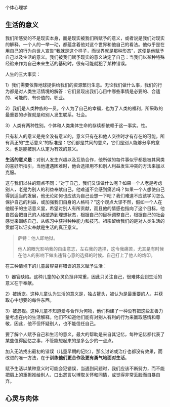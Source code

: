 个体心理学

## 生活的意义

我们所感受的不是现实本身，而是现实被我们所赋予的意义，或者说是我们对现实的解释。一个人的一举一动，都蕴含着他对这个世界和他自己的看法。他似乎是在用自己的行为向世人宣告“我就是这个样子，而世界就是那种形态”，这便是他赋予自己以及生活的意义。我们被我们赋予现实的意义决定了自己：当我们以某种特殊经验来作为自己未来生活的基础时，很有可能就犯了某种错误。

人生的三大事实：

1）我们需要依靠地球提供给我们的资源繁衍生息。无论我们做什么事，我们的行为都是对人类生活情境的解答：它们显现出我们心目中哪些事情是必要的、合适的、可能的、有价值的。职业。

2）我们是人类种族的一员。个人为了自己的幸福，也为了人类的福利，所采取的最重要的步骤就是和别人发生联系。社会。

3）人类有两种性别。个体和人类集体生命的存续都依赖于这一事实。性。

只有私人的意义是完全没有意义的，意义只有在和他人交往时才有存在的可能。所有真正的“生活意义”的标准是：它们都是共同的意义，它们是别人能够分享的意义，也是能被别人认定为有效的意义。

**生活的意义是**：对别人发生兴趣以及互助合作，他所做的每件事似乎都是被其同类的喜好所指引，当他遭遇困难时，他会选择用不和别人利益发生冲突的方法来加以克服。

这与我们以往的观点不同：“对于自己，我们又该做什么呢？如果一个人老是考虑别人，老是为别人的利益奉献自己，他难道不会感到痛苦吗？如果一个人想使自己得到适当的发展，他无论如何也应该为自己设想一下吧？我们难道不应该学习怎么保护自己的利益，或加强我们自身的人格吗？”这个观点大谬不然，假如一个人在他赋予的生活意义里，希望对别人有所贡献，而且他的情感也指向了这个目标，他自然会把自己的人格塑造到理想状态，根据自己的目标调整自己，根据自己的社会感觉来训练自己，从练习中获得种种能力和技巧。祖宗留给我们的是对人类生活的贡献可以证实奉献是生活的真正意义。

> 萨特：他人即地狱。
>
> 他人的眼光影响我的自由意志，左右我的选择，这令我痛苦，尤其是有时候在他人的影响下做出违背心意的选择的时候。自己打上了他人的烙印。

在三种情境下的儿童最容易将错误的意义赋予生活：

1）器官缺陷。这种儿童的心灵负担非常重，因此只关注自己，很难体会到生活的意义在于奉献。

2）被娇宠。这种儿童认为生活的意义是，独占鳌头，被认为是最重要的人，并获取心中想要的每件东西。

3）被忽视。这种儿童不知道爱与合作为何物，他们构建了一种没有把这些友善力量考虑在内的生活解释。他们不知道他们能有对别人有利的行为来赢取感情和尊敬，因此，他不但怀疑别人，也不能信任自己。

要了解个人赋予自己和生活的意义，最大的帮助是来自其记忆，每种记忆都代表了某些值得回忆之事，不管能想起来的是多么少的一点点。

加入无法找出最初的错误（儿童早期的记忆），那么讨论或治疗也都没有效果，而改进的唯一方法，在于**训练他们更合作及更有勇气地面对生活**。

赋予生活以某种意义时可能会犯错误，当遇到问题时，我们应该不断努力，而不能把肩上的重担推给别人、口出怨言以博取关怀和同情，或觉得非常丢脸而自暴自弃。

## 心灵与肉体



